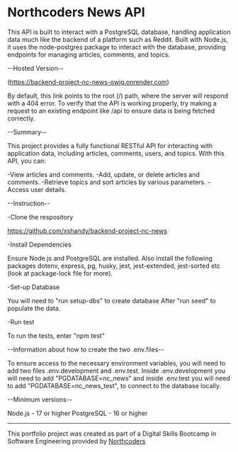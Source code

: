 # Northcoders News API

This API is built to interact with a PostgreSQL database, handling application data much like the backend of a platform such as Reddit. Built with Node.js, it uses the node-postgres package to interact with the database, providing endpoints for managing articles, comments, and topics.

--Hosted Version--

(https://backend-project-nc-news-owjq.onrender.com)

By default, this link points to the root (/) path, where the server will respond with a 404 error. To verify that the API is working properly, try making a request to an existing endpoint like /api to ensure data is being fetched correctly.

--Summary--

This project provides a fully functional RESTful API for interacting with application data, including articles, comments, users, and topics. With this API, you can:

-View articles and comments.
-Add, update, or delete articles and comments.
-Retrieve topics and sort articles by various parameters.
-Access user details.

--Instruction--

-Clone the respository

https://github.com/xshandy/backend-project-nc-news

-Install Dependencies

Ensure Node.js and PostgreSQL are installed. Also install the following packages dotenv, express, pg, husky, jest, jest-extended, jest-sorted etc (look at package-lock file for more).

-Set-up Database

You will need to "run setup-dbs" to create database
After "run seed" to populate the data.

-Run test

To run the tests, enter "npm test"

--Information about how to create the two .env.files--

To ensure access to the necessary environment variables, you will need to add two files .env.development and .env.test. Inside .env.development you will need to add "PGDATABASE=nc_news" and inside .env.test you will need to add "PGDATABASE=nc_news_test", to connect to the database locally.

--Minimum versions--

Node.js - 17 or higher
PostgreSQL - 16 or higher

---

This portfolio project was created as part of a Digital Skills Bootcamp in Software Engineering provided by [Northcoders](https://northcoders.com/)
